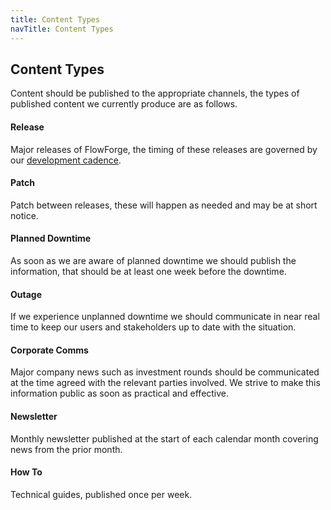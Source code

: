 ```yaml
---
title: Content Types
navTitle: Content Types
---
```


## Content Types

Content should be published to the appropriate channels, the types of published content we currently produce are as follows.

#### Release

Major releases of FlowForge, the timing of these releases are governed by our [development cadence](https://flowforge.com/handbook/development/#cadence).

#### Patch

Patch between releases, these will happen as needed and may be at short notice.

#### Planned Downtime

As soon as we are aware of planned downtime we should publish the information, that should be at least one week before the downtime.

#### Outage

If we experience unplanned downtime we should communicate in near real time to keep our users and stakeholders up to date with the situation.

#### Corporate Comms

Major company news such as investment rounds should be communicated at the time agreed with the relevant parties involved. We strive to make this information public as soon as practical and effective.

#### Newsletter

Monthly newsletter published at the start of each calendar month covering news from the prior month.

#### How To

Technical guides, published once per week.

